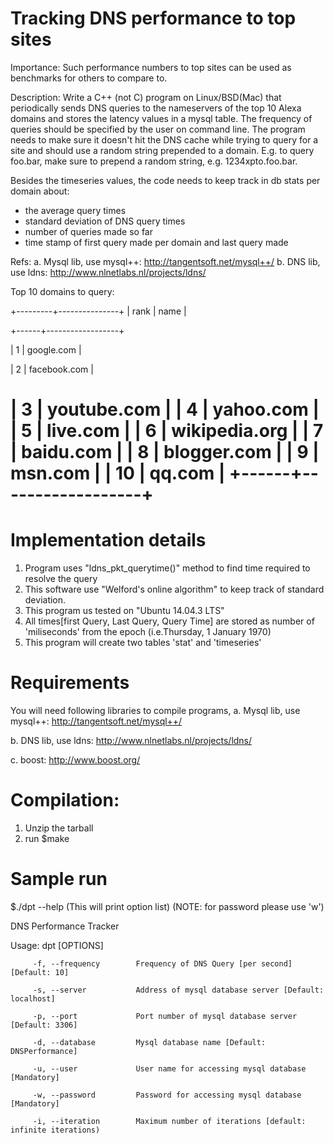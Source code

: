 # Tracking DNS performance to top sites
Importance: Such performance numbers to top sites can be used as benchmarks for others to compare to.

Description:
Write a C++ (not C) program on Linux/BSD(Mac) that periodically sends DNS queries to the nameservers of the top 10 Alexa domains and stores the latency values in a mysql table. The frequency of queries should be specified by the user on command line. The program needs to make sure it doesn't hit the DNS cache while trying to query for a site and should use a random string prepended to a domain. E.g. to query foo.bar, make sure to prepend a random string, e.g. 1234xpto.foo.bar.

Besides the timeseries values, the code needs to keep track in db stats per domain about:
+ the average query times
+ standard deviation of DNS query times
+ number of queries made so far
+ time stamp of first query made per domain and last query made


Refs:
a. Mysql lib, use mysql++:
http://tangentsoft.net/mysql++/
b. DNS lib, use ldns:
http://www.nlnetlabs.nl/projects/ldns/

Top 10 domains to query:

+---------+---------------+
|    rank | name      	  |

+------+------------------+

|	1 | google.com	  |

|	2 | facebook.com  |

|	3 | youtube.com   |
|	4 | yahoo.com 	  |
|	5 | live.com  	  |
|	6 | wikipedia.org |
|	7 | baidu.com 	  |
|	8 | blogger.com   |
|	9 | msn.com   	  |
|      10 | qq.com    	  |
+------+------------------+
=================================

# Implementation details
1. Program uses "ldns_pkt_querytime()" method to find time required to resolve the query
2. This software use "Welford's online algorithm" to keep track of standard deviation.
3. This program us tested on "Ubuntu 14.04.3 LTS"
4. All times[first Query, Last Query, Query Time] are stored as number of 'miliseconds' from the epoch (i.e.Thursday, 1 January 1970)
5. This program will create two tables 'stat' and 'timeseries'

# Requirements
You will need following libraries to compile programs,
a. Mysql lib, use mysql++:
http://tangentsoft.net/mysql++/

b. DNS lib, use ldns:
http://www.nlnetlabs.nl/projects/ldns/

c. boost:
http://www.boost.org/

# Compilation:
1. Unzip the tarball 
2. run $make

# Sample run
$./dpt --help (This will print option list) (NOTE: for password please use 'w')

DNS Performance Tracker

Usage: dpt [OPTIONS]

         -f, --frequency        Frequency of DNS Query [per second][Default: 10]

         -s, --server           Address of mysql database server [Default: localhost]

         -p, --port             Port number of mysql database server [Default: 3306]

         -d, --database         Mysql database name [Default: DNSPerformance]

         -u, --user             User name for accessing mysql database [Mandatory]

         -w, --password         Password for accessing mysql database [Mandatory]

         -i, --iteration        Maximum number of iterations [default: infinite iterations)
